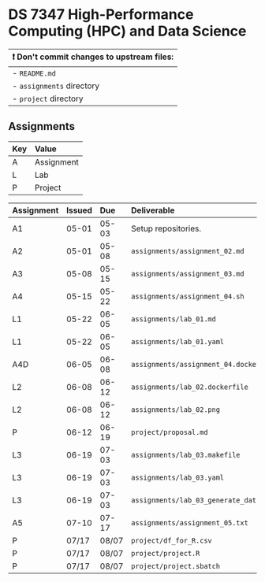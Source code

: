 # DS 7347 High-Performance Computing (HPC) and Data Science

| :exclamation: Don't commit changes to upstream files: |
|-------------------------------------------------------|
| - `README.md`                                         |
| - `assignments` directory                             |
| - `project` directory                                 |


## Assignments

| Key | Value      |
| :-- | :--------- |
| A   | Assignment |
| L   | Lab        |
| P   | Project    |

| Assignment | Issued | Due   | Deliverable                    |
| :--------- | :----- | :---- | :----------------------------- |
| A1         | 05-01  | 05-03 | Setup repositories.            |
| A2         | 05-01  | 05-08 | `assignments/assignment_02.md` |
| A3         | 05-08  | 05-15 | `assignments/assignment_03.md` |
| A4         | 05-15  | 05-22 | `assignments/assignment_04.sh` |
| L1         | 05-22  | 06-05 | `assignments/lab_01.md` |
| L1         | 05-22  | 06-05 | `assignments/lab_01.yaml` |
| A4D        | 06-05  | 06-08 | `assignments/assignment_04.dockerfile` |
| L2         | 06-08  | 06-12 | `assignments/lab_02.dockerfile` |
| L2         | 06-08  | 06-12 | `assignments/lab_02.png` |
| P          | 06-12  | 06-19 | `project/proposal.md` |
| L3         | 06-19  | 07-03 | `assignments/lab_03.makefile` |
| L3         | 06-19  | 07-03 | `assignments/lab_03.yaml` |
| L3         | 06-19  | 07-03 | `assignments/lab_03_generate_data.r` |
| A5         | 07-10  | 07-17 | `assignments/assignment_05.txt` |
| P         | 07/17 | 08/07 | `project/df_for_R.csv` |
| P         | 07/17 | 08/07 | `project/project.R` |
| P         | 07/17 | 08/07 | `project/project.sbatch` |

